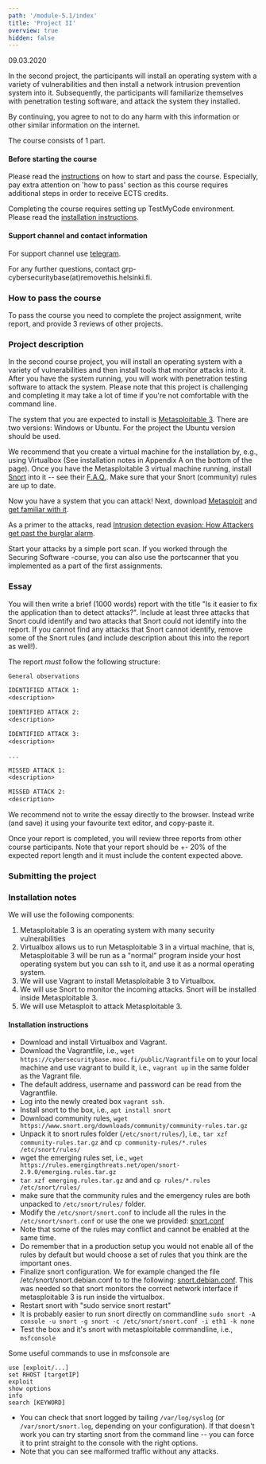 ```yaml
---
path: '/module-5.1/index'
title: 'Project II'
overview: true
hidden: false
---
```

<deadline>09.03.2020</deadline>

In the second project, the participants will install an operating system with a
variety of vulnerabilities and then install a network intrusion prevention
system into it. Subsequently, the participants will familiarize themselves with
penetration testing software, and attack the system they installed.


By continuing, you agree to not to do any harm with this information or other similar information on the internet.

<please-login></please-login>

The course consists of 1 part.


#### Before starting the course

Please read the [instructions](/pass) on how to start and pass the course.
Especially, pay extra attention on 'how to pass' section as this course
requires additional steps in order to receive ECTS credits.

Completing the course requires setting up TestMyCode environment.
Please read the [installation instructions](/installation-guide).


#### Support channel and contact information

For support channel use [telegram](https://t.me/cybersecuritybase).

For any further questions, contact grp-cybersecuritybase(at)removethis.helsinki.fi.

### How to pass the course

To pass the course you need to complete the project assignment, write report,
and provide 3 reviews of other projects.

### Project description

In the second course project, you will install an operating system with a
variety of vulnerabilities and then install tools that monitor attacks into
it. After you have the system running, you will work with penetration
testing software to attack the system. Please note that this project is
challenging and completing it may take a lot of time if you're not
comfortable with the command line.

The system that you are expected to install is [Metasploitable
3](https://github.com/rapid7/metasploitable3/). There are two versions: Windows or Ubuntu.
For the project the Ubuntu version should be used.

We recommend that you create a
virtual machine for the installation by, e.g., using Virtualbox (See
installation notes in Appendix A on the bottom of the page). Once you have the
Metasploitable 3 virtual machine running, install
[Snort](https://www.snort.org/) into it -- see their
[F.A.Q.](https://www.snort.org/faq). Make sure that your Snort (community)
rules are up to date.

Now you have a system that you can attack! Next, download [Metasploit](https://www.metasploit.com/) and [get familiar with it](https://www.rapid7.com/products/metasploit/).

As a primer to the attacks, read [Intrusion detection evasion: How Attackers get past the burglar alarm](https://www.sans.org/reading-room/whitepapers/detection/intrusion-detection-evasion-attackers-burglar-alarm-1284).

Start your attacks by a simple port scan. If you worked through the Securing Software -course, you can also use the portscanner that you implemented as a part of the first assignments.


### Essay

You will then write a brief (1000 words) report with the title "Is it easier to fix the application than to detect attacks?". Include at least three attacks that Snort could identify and two attacks that Snort could not identify into the report. If you cannot find any attacks that Snort cannot identify, remove some of the Snort rules (and include description about this into the report as well!).


The report _must_ follow the following structure:

```rest
General observations

IDENTIFIED ATTACK 1:
<description>

IDENTIFIED ATTACK 2:
<description>

IDENTIFIED ATTACK 3:
<description>

...

MISSED ATTACK 1:
<description>

MISSED ATTACK 2:
<description>
```

We recommend not to write the essay directly to the browser. Instead write (and
save) it using your favourite text editor, and copy-paste it.

Once your report is completed, you will review three reports from other course
participants. Note that your report should be +- 20% of the expected report
length and it must include the content expected above.

### Submitting the project

<quiz id="a77a4d33-855e-411f-a4f7-dd63b31796e2"></quiz>


### Installation notes

We will use the following components:
1. Metasploitable 3 is an operating system with many security vulnerabilities
2. Virtualbox allows us to run Metasploitable 3 in a virtual machine, that is, Metasploitable 3 will be run as a "normal" program inside your host operating system but you can
ssh to it, and use it as a normal operating system.
3. We will use Vagrant to install Metasploitable 3 to Virtualbox.
4. We will use Snort to monitor the incoming attacks. Snort will be installed inside Metasploitable 3.
5. We will use Metasploit to attack Metasploitable 3.


#### Installation instructions

- Download and install Virtualbox and Vagrant.
- Download the Vagrantfile, i.e., `wget https://cybersecuritybase.mooc.fi/public/Vagrantfile` on to your local machine and use vagrant to build it, i.e., `vagrant up` in the same folder as the Vagrant file.
- The default address, username and password can be read from the Vagrantfile.
- Log into the newly created box `vagrant ssh`.
- Install snort to the box, i.e., `apt install snort`
- Download community rules, `wget https://www.snort.org/downloads/community/community-rules.tar.gz`
- Unpack it to snort rules folder (`/etc/snort/rules/`), i.e., `tar xzf community-rules.tar.gz` and `cp community-rules/*.rules /etc/snort/rules/`
- wget the emerging rules set, i.e., `wget https://rules.emergingthreats.net/open/snort-2.9.0/emerging.rules.tar.gz`
- `tar xzf emerging.rules.tar.gz` and and `cp rules/*.rules /etc/snort/rules/`
- make sure that the community rules and the emergency rules are both unpacked to `/etc/snort/rules/` folder.
- Modify the `/etc/snort/snort.conf` to include all the rules in the `/etc/snort/snort.conf` or use the one we provided: [snort.conf](snort.conf)
- Note that some of the rules may conflict and cannot be enabled at the same time.
- Do remember that in a production setup you would not enable all of the rules by default but would choose a set of rules that you think are the important ones. 
- Finalize snort configuration. We for example changed the file /etc/snort/snort.debian.conf to to the following: [snort.debian.conf](snort.debian.conf).
This was needed so that snort monitors the correct network interface if metasploitable 3 is run inside the virtualbox.
- Restart snort with "sudo service snort restart"
- It is probably easier to run snort directly on commandline `sudo snort -A console -u snort -g snort -c /etc/snort/snort.conf -i eth1 -k none`
- Test the box and it's snort with metasploitable commandline, i.e., `msfconsole`

Some useful commands to use in msfconsole are

```shell-session
use [exploit/...]
set RHOST [targetIP]
exploit
show options
info
search [KEYWORD]
```

- You can check that snort logged by tailing `/var/log/syslog` (or `/var/snort/snort.log`, depending on your configuration). If that doesn't work you can try starting snort from the command line -- you can force it to print straight to the console with the right options.
- Note that you can see malformed traffic without any attacks.

<exercises-in-this-section></exercises-in-this-section>
